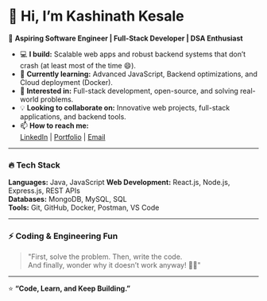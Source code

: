# 👋 Hi, I’m Kashinath Kesale  

🚀 **Aspiring Software Engineer | Full-Stack Developer | DSA Enthusiast**  

- 💻 **I build:** Scalable web apps and robust backend systems that don’t crash (at least most of the time 😄).  
- 🌱 **Currently learning:** Advanced JavaScript, Backend optimizations, and Cloud deployment (Docker).  
- 👀 **Interested in:** Full-stack development, open-source, and solving real-world problems.
- 💡 **Looking to collaborate on:** Innovative web projects, full-stack applications, and backend tools.   
- 📫 **How to reach me:**  
  [LinkedIn](https://linkedin.com/in/kashinath-kesale) | [Portfolio](https://kashinath-kesale-portfolio.vercel.app/) | [Email](mailto:kashinathkesale1@gmail.com)  

---

### 🔥 **Tech Stack**  
**Languages:** Java, JavaScript
**Web Development:** React.js, Node.js, Express.js, REST APIs  
**Databases:** MongoDB, MySQL, SQL  
**Tools:** Git, GitHub, Docker, Postman, VS Code

---

### ⚡ **Coding & Engineering Fun**  
> "First, solve the problem. Then, write the code.  
> And finally, wonder why it doesn’t work anyway! 🤷‍♂️"  

---

⭐ **“Code, Learn, and Keep Building.”**  
